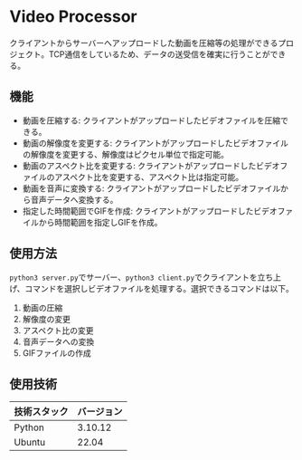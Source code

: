 # Video Processor
クライアントからサーバーへアップロードした動画を圧縮等の処理ができるプロジェクト。TCP通信をしているため、データの送受信を確実に行うことができる。

## 機能
- 動画を圧縮する: クライアントがアップロードしたビデオファイルを圧縮できる。
- 動画の解像度を変更する: クライアントがアップロードしたビデオファイルの解像度を変更する、解像度はピクセル単位で指定可能。
- 動画のアスペクト比を変更する: クライアントがアップロードしたビデオファイルのアスペクト比を変更する、アスペクト比は指定可能。
- 動画を音声に変換する: クライアントがアップロードしたビデオファイルから音声データへ変換する。
- 指定した時間範囲でGIFを作成: クライアントがアップロードしたビデオファイルから時間範囲を指定しGIFを作成。


## 使用方法
`python3 server.py`でサーバー、`python3 client.py`でクライアントを立ち上げ、コマンドを選択しビデオファイルを処理する。選択できるコマンドは以下。

1. 動画の圧縮
2. 解像度の変更
3. アスペクト比の変更
4. 音声データへの変換
5. GIFファイルの作成

## 使用技術
|技術スタック | バージョン|
|----------|--------|
|Python    | 3.10.12|
|Ubuntu    | 22.04  |